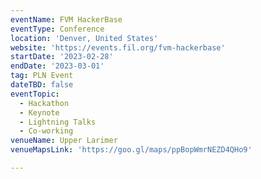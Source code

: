 ```yaml
---
eventName: FVM HackerBase
eventType: Conference
location: 'Denver, United States'
website: 'https://events.fil.org/fvm-hackerbase'
startDate: '2023-02-28'
endDate: '2023-03-01'
tag: PLN Event
dateTBD: false
eventTopic:
  - Hackathon
  - Keynote
  - Lightning Talks
  - Co-working
venueName: Upper Larimer
venueMapsLink: 'https://goo.gl/maps/ppBopWmrNEZD4QHo9'

---
```


